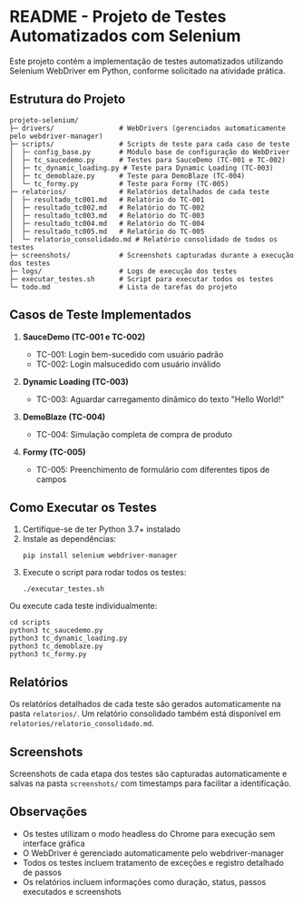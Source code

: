 # README - Projeto de Testes Automatizados com Selenium

Este projeto contém a implementação de testes automatizados utilizando Selenium WebDriver em Python, conforme solicitado na atividade prática.

## Estrutura do Projeto

```
projeto-selenium/
├─ drivers/                # WebDrivers (gerenciados automaticamente pelo webdriver-manager)
├─ scripts/                # Scripts de teste para cada caso de teste
│  ├─ config_base.py       # Módulo base de configuração do WebDriver
│  ├─ tc_saucedemo.py      # Testes para SauceDemo (TC-001 e TC-002)
│  ├─ tc_dynamic_loading.py # Teste para Dynamic Loading (TC-003)
│  ├─ tc_demoblaze.py      # Teste para DemoBlaze (TC-004)
│  └─ tc_formy.py          # Teste para Formy (TC-005)
├─ relatorios/             # Relatórios detalhados de cada teste
│  ├─ resultado_tc001.md   # Relatório do TC-001
│  ├─ resultado_tc002.md   # Relatório do TC-002
│  ├─ resultado_tc003.md   # Relatório do TC-003
│  ├─ resultado_tc004.md   # Relatório do TC-004
│  ├─ resultado_tc005.md   # Relatório do TC-005
│  └─ relatorio_consolidado.md # Relatório consolidado de todos os testes
├─ screenshots/            # Screenshots capturadas durante a execução dos testes
├─ logs/                   # Logs de execução dos testes
├─ executar_testes.sh      # Script para executar todos os testes
└─ todo.md                 # Lista de tarefas do projeto
```

## Casos de Teste Implementados

1. **SauceDemo (TC-001 e TC-002)**
   - TC-001: Login bem-sucedido com usuário padrão
   - TC-002: Login malsucedido com usuário inválido

2. **Dynamic Loading (TC-003)**
   - TC-003: Aguardar carregamento dinâmico do texto "Hello World!"

3. **DemoBlaze (TC-004)**
   - TC-004: Simulação completa de compra de produto

4. **Formy (TC-005)**
   - TC-005: Preenchimento de formulário com diferentes tipos de campos

## Como Executar os Testes

1. Certifique-se de ter Python 3.7+ instalado
2. Instale as dependências:
   ```
   pip install selenium webdriver-manager
   ```
3. Execute o script para rodar todos os testes:
   ```
   ./executar_testes.sh
   ```
   
Ou execute cada teste individualmente:
   ```
   cd scripts
   python3 tc_saucedemo.py
   python3 tc_dynamic_loading.py
   python3 tc_demoblaze.py
   python3 tc_formy.py
   ```

## Relatórios

Os relatórios detalhados de cada teste são gerados automaticamente na pasta `relatorios/`. Um relatório consolidado também está disponível em `relatorios/relatorio_consolidado.md`.

## Screenshots

Screenshots de cada etapa dos testes são capturadas automaticamente e salvas na pasta `screenshots/` com timestamps para facilitar a identificação.

## Observações

- Os testes utilizam o modo headless do Chrome para execução sem interface gráfica
- O WebDriver é gerenciado automaticamente pelo webdriver-manager
- Todos os testes incluem tratamento de exceções e registro detalhado de passos
- Os relatórios incluem informações como duração, status, passos executados e screenshots
